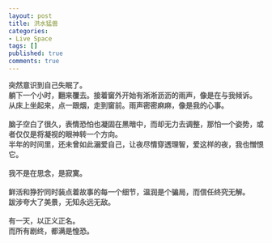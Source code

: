 ```yaml
---
layout: post
title: 洪水猛兽
categories:
- Live Space
tags: []
published: true
comments: true
---
```

<p><font color="#595959"><b>突然意识到自己失眠了。<br />躺下一个小时，翻来覆去。接着窗外开始有淅淅沥沥的雨声，像是在与我倾诉。<br />从床上坐起来，点一跟烟，走到窗前。雨声密密麻麻，像是我的心事。<br /><br />脑子空白了很久，表情恐怕也凝固在黑暗中，而却无力去调整，那怕一个姿势，或者仅仅是将凝视的眼神转一个方向。<br />半年的时间里，还未曾如此溺爱自己，让夜尽情穿透理智，爱这样的夜，我也憎恨它。<br /><br />我不是在思念，是寂寞。<br /><br />鲜活和狰狞同时装点着故事的每一个细节，温润是个骗局，而信任终究无解。<br />跋涉夸大了美景，无知永远无敌。<br /><br />有一天，以正义正名。<br />而所有剧终，都满是惶恐。</b></font></p>
